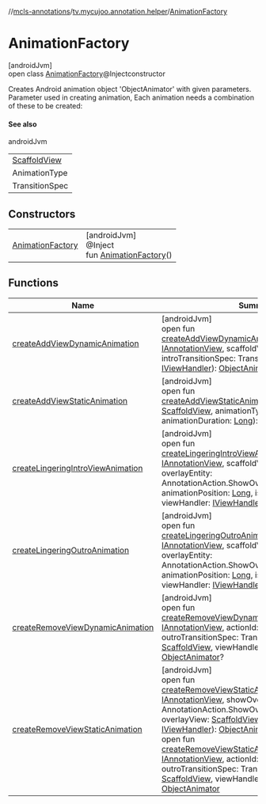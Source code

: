 //[mcls-annotations](../../../index.md)/[tv.mycujoo.annotation.helper](../index.md)/[AnimationFactory](index.md)

# AnimationFactory

[androidJvm]\
open class [AnimationFactory](index.md)@Injectconstructor

Creates Android animation object 'ObjectAnimator' with given parameters. Parameter used in creating animation, Each animation needs a combination of these to be created:

#### See also

androidJvm

| |
|---|
| [ScaffoldView](../../tv.mycujoo.annotation.widget/-scaffold-view/index.md) |
| AnimationType |
| TransitionSpec |

## Constructors

| | |
|---|---|
| [AnimationFactory](-animation-factory.md) | [androidJvm]<br>@Inject<br>fun [AnimationFactory](-animation-factory.md)() |

## Functions

| Name | Summary |
|---|---|
| [createAddViewDynamicAnimation](create-add-view-dynamic-animation.md) | [androidJvm]<br>open fun [createAddViewDynamicAnimation](create-add-view-dynamic-animation.md)(overlayHost: [IAnnotationView](../../tv.mycujoo.annotation.annotation/-i-annotation-view/index.md), scaffoldView: [ScaffoldView](../../tv.mycujoo.annotation.widget/-scaffold-view/index.md), introTransitionSpec: TransitionSpec, viewHandler: [IViewHandler](../-i-view-handler/index.md)): [ObjectAnimator](https://developer.android.com/reference/kotlin/android/animation/ObjectAnimator.html)? |
| [createAddViewStaticAnimation](create-add-view-static-animation.md) | [androidJvm]<br>open fun [createAddViewStaticAnimation](create-add-view-static-animation.md)(scaffoldView: [ScaffoldView](../../tv.mycujoo.annotation.widget/-scaffold-view/index.md), animationType: AnimationType, animationDuration: [Long](https://kotlinlang.org/api/latest/jvm/stdlib/kotlin/-long/index.html)): [ObjectAnimator](https://developer.android.com/reference/kotlin/android/animation/ObjectAnimator.html)? |
| [createLingeringIntroViewAnimation](create-lingering-intro-view-animation.md) | [androidJvm]<br>open fun [createLingeringIntroViewAnimation](create-lingering-intro-view-animation.md)(overlayHost: [IAnnotationView](../../tv.mycujoo.annotation.annotation/-i-annotation-view/index.md), scaffoldView: [ScaffoldView](../../tv.mycujoo.annotation.widget/-scaffold-view/index.md), overlayEntity: AnnotationAction.ShowOverlayAction, animationPosition: [Long](https://kotlinlang.org/api/latest/jvm/stdlib/kotlin/-long/index.html), isPlaying: [Boolean](https://kotlinlang.org/api/latest/jvm/stdlib/kotlin/-boolean/index.html), viewHandler: [IViewHandler](../-i-view-handler/index.md)): [ObjectAnimator](https://developer.android.com/reference/kotlin/android/animation/ObjectAnimator.html)? |
| [createLingeringOutroAnimation](create-lingering-outro-animation.md) | [androidJvm]<br>open fun [createLingeringOutroAnimation](create-lingering-outro-animation.md)(overlayHost: [IAnnotationView](../../tv.mycujoo.annotation.annotation/-i-annotation-view/index.md), scaffoldView: [ScaffoldView](../../tv.mycujoo.annotation.widget/-scaffold-view/index.md), overlayEntity: AnnotationAction.ShowOverlayAction, animationPosition: [Long](https://kotlinlang.org/api/latest/jvm/stdlib/kotlin/-long/index.html), isPlaying: [Boolean](https://kotlinlang.org/api/latest/jvm/stdlib/kotlin/-boolean/index.html), viewHandler: [IViewHandler](../-i-view-handler/index.md)): [ObjectAnimator](https://developer.android.com/reference/kotlin/android/animation/ObjectAnimator.html)? |
| [createRemoveViewDynamicAnimation](create-remove-view-dynamic-animation.md) | [androidJvm]<br>open fun [createRemoveViewDynamicAnimation](create-remove-view-dynamic-animation.md)(overlayHost: [IAnnotationView](../../tv.mycujoo.annotation.annotation/-i-annotation-view/index.md), actionId: [String](https://kotlinlang.org/api/latest/jvm/stdlib/kotlin/-string/index.html), outroTransitionSpec: TransitionSpec, view: [ScaffoldView](../../tv.mycujoo.annotation.widget/-scaffold-view/index.md), viewHandler: [IViewHandler](../-i-view-handler/index.md)): [ObjectAnimator](https://developer.android.com/reference/kotlin/android/animation/ObjectAnimator.html)? |
| [createRemoveViewStaticAnimation](create-remove-view-static-animation.md) | [androidJvm]<br>open fun [createRemoveViewStaticAnimation](create-remove-view-static-animation.md)(overlayHost: [IAnnotationView](../../tv.mycujoo.annotation.annotation/-i-annotation-view/index.md), showOverlayAction: AnnotationAction.ShowOverlayAction, overlayView: [ScaffoldView](../../tv.mycujoo.annotation.widget/-scaffold-view/index.md), viewHandler: [IViewHandler](../-i-view-handler/index.md)): [ObjectAnimator](https://developer.android.com/reference/kotlin/android/animation/ObjectAnimator.html)<br>open fun [createRemoveViewStaticAnimation](create-remove-view-static-animation.md)(overlayHost: [IAnnotationView](../../tv.mycujoo.annotation.annotation/-i-annotation-view/index.md), actionId: [String](https://kotlinlang.org/api/latest/jvm/stdlib/kotlin/-string/index.html), outroTransitionSpec: TransitionSpec, overlayView: [ScaffoldView](../../tv.mycujoo.annotation.widget/-scaffold-view/index.md), viewHandler: [IViewHandler](../-i-view-handler/index.md)): [ObjectAnimator](https://developer.android.com/reference/kotlin/android/animation/ObjectAnimator.html) |
